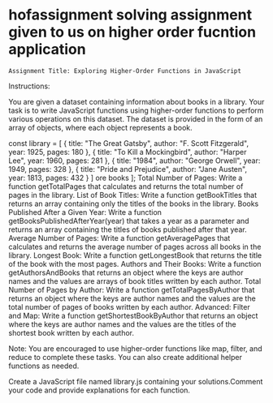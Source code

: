 # hofassignment solving assignment given to us on higher order fucntion application

 	Assignment Title: Exploring Higher-Order Functions in JavaScript

Instructions:

You are given a dataset containing information about books in a library. Your task is to write JavaScript functions using higher-order functions to perform various operations on this dataset. The dataset is provided in the form of an array of objects, where each object represents a book.


const library = [
  	{ 
title: "The Great Gatsby", 
author: "F. Scott Fitzgerald", 
year: 1925,
 	pages: 180 
},
 	 {
 title: "To Kill a Mockingbird",
 author: "Harper Lee", 
 year: 1960, 
 pages: 281
 },
 	 {
 title: "1984", 
author: "George Orwell", 
year: 1949, 
pages: 328 
},
  	{
 title: "Pride and Prejudice", 
author: "Jane Austen", 
year: 1813,
pages: 432 
} ]
ore books
];
Total Number of Pages: Write a function getTotalPages that calculates and returns the total number of pages in the library.
List of Book Titles: Write a function getBookTitles that returns an array containing only the titles of the books in the library.
Books Published After a Given Year: Write a function getBooksPublishedAfterYear(year) that takes a year as a parameter and returns an array containing the titles of books published after that year.
Average Number of Pages: Write a function getAveragePages that calculates and returns the average number of pages across all books in the library.
Longest Book: Write a function getLongestBook that returns the title of the book with the most pages.
Authors and Their Books: Write a function getAuthorsAndBooks that returns an object where the keys are author names and the values are arrays of book titles written by each author.
Total Number of Pages by Author: Write a function getTotalPagesByAuthor that returns an object where the keys are author names and the values are the total number of pages of books written by each author.
Advanced: Filter and Map: Write a function getShortestBookByAuthor that returns an object where the keys are author names and the values are the titles of the shortest book written by each author.


Note: You are encouraged to use higher-order functions like map, filter, and reduce to complete these tasks. You can also create additional helper functions as needed.

Create a JavaScript file named library.js containing your solutions.Comment your code and provide explanations for each function.
